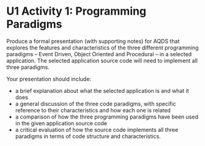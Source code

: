 # U1 Activity 1: Programming Paradigms

Produce a formal presentation (with supporting notes) for AQDS that explores the features and characteristics of the three different programming paradigms – Event Driven, Object Oriented and Procedural – in a selected application. The selected application source code will need to implement all three paradigms.

Your presentation should include:

- a brief explanation about what the selected application is and what it does
- a general discussion of the three code paradigms, with specific reference to their characteristics and how each one is related
- a comparison of how the three programming paradigms have been used in the given application source code
- a critical evaluation of how the source code implements all three paradigms in terms of code structure and characteristics.

